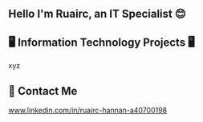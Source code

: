 ## Hello I'm Ruairc, an IT Specialist 😊

## 🖥️ Information Technology Projects 🖥️
xyz

## 📩 Contact Me
www.linkedin.com/in/ruairc-hannan-a40700198

<!--
**CodeMonkey123456/CodeMonkey123456** is a ✨ _special_ ✨ repository because its `README.md` (this file) appears on your GitHub profile.

Here are some ideas to get you started:

- 🔭 I’m currently working on ...
- 🌱 I’m currently learning ...
- 👯 I’m looking to collaborate on ...
- 🤔 I’m looking for help with ...
- 💬 Ask me about ...
- 📫 How to reach me: ...
- 😄 Pronouns: ...
- ⚡ Fun fact: ...
-->
